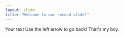 ```yaml
---
layout: slide
title: "Welcome to our second slide!"
---
```

Your text
Use the left arrow to go back!
That's my boy.
